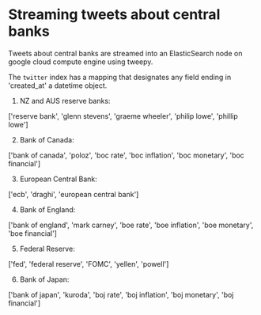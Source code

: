 # Streaming tweets about central banks

Tweets about central banks are streamed into an ElasticSearch node on google cloud compute engine using tweepy. 

The `twitter` index has a mapping that designates any field ending in 'created_at' a datetime object.

1. NZ and AUS reserve banks:

['reserve bank', 'glenn stevens', 'graeme wheeler', 'philip lowe', 'phillip lowe']

2. Bank of Canada:

['bank of canada', 'poloz', 'boc rate', 'boc inflation', 'boc monetary', 'boc financial']

3. European Central Bank:

['ecb', 'draghi', 'european central bank']

4. Bank of England:

['bank of england', 'mark carney', 'boe rate', 'boe inflation', 'boe monetary', 'boe financial']

5. Federal Reserve:

['fed', 'federal reserve', 'FOMC', 'yellen', 'powell']

6. Bank of Japan:

['bank of japan', 'kuroda', 'boj rate', 'boj inflation', 'boj monetary', 'boj financial']
